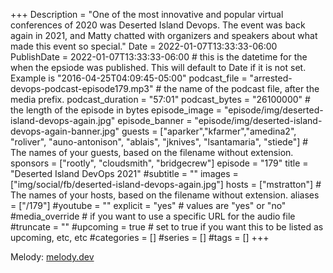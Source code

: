 +++
Description = "One of the most innovative and popular virtual conferences of 2020 was Deserted Island Devops. The event was back again in 2021, and Matty chatted with organizers and speakers about what made this event so special."
Date = 2022-01-07T13:33:33-06:00
PublishDate = 2022-01-07T13:33:33-06:00 # this is the datetime for the when the epsiode was published. This will default to Date if it is not set. Example is "2016-04-25T04:09:45-05:00"
podcast_file = "arrested-devops-podcast-episode179.mp3" # the name of the podcast file, after the media prefix.
podcast_duration = "57:01"
podcast_bytes = "26100000" # the length of the episode in bytes
episode_image = "episode/img/deserted-island-devops-again.jpg"
episode_banner = "episode/img/deserted-island-devops-again-banner.jpg"
guests = ["aparker","kfarmer","amedina2", "roliver", "auno-antonison", "ablais", "jknives", "lsantamaria", "stiede"] # The names of your guests, based on the filename without extension.
sponsors = ["rootly", "cloudsmith", "bridgecrew"]
episode = "179"
title = "Deserted Island DevOps 2021"
#subtitle = ""
images = ["img/social/fb/deserted-island-devops-again.jpg"]
hosts = ["mstratton"] # The names of your hosts, based on the filename without extension.
aliases = ["/179"]
#youtube = ""
explicit = "yes" # values are "yes" or "no"
#media_override # if you want to use a specific URL for the audio file
#truncate = ""
#upcoming = true # set to true if you want this to be listed as upcoming, etc, etc
#categories = []
#series = []
#tags = []
+++

Melody: [melody.dev](https://melody.dev/)
